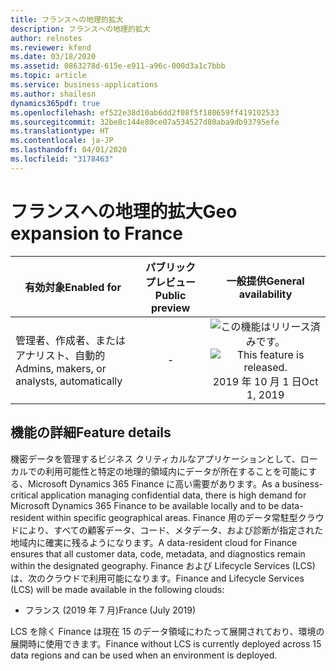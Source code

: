 ```yaml
---
title: フランスへの地理的拡大
description: フランスへの地理的拡大
author: relnotes
ms.reviewer: kfend
ms.date: 03/18/2020
ms.assetid: 0863278d-615e-e911-a96c-000d3a1c7bbb
ms.topic: article
ms.service: business-applications
ms.author: shailesn
dynamics365pdf: true
ms.openlocfilehash: ef522e38d10ab6dd2f08f5f180659ff419102533
ms.sourcegitcommit: 32be8c144e80ce07a534527d80aba9db93795efe
ms.translationtype: HT
ms.contentlocale: ja-JP
ms.lasthandoff: 04/01/2020
ms.locfileid: "3178463"
---
```

# <a name="geo-expansion-to-france"></a><span data-ttu-id="f56a7-103">フランスへの地理的拡大</span><span class="sxs-lookup"><span data-stu-id="f56a7-103">Geo expansion to France</span></span>


| <span data-ttu-id="f56a7-104">有効対象</span><span class="sxs-lookup"><span data-stu-id="f56a7-104">Enabled for</span></span>    |  <span data-ttu-id="f56a7-105">パブリック プレビュー</span><span class="sxs-lookup"><span data-stu-id="f56a7-105">Public preview</span></span> | <span data-ttu-id="f56a7-106">一般提供</span><span class="sxs-lookup"><span data-stu-id="f56a7-106">General availability</span></span> | 
| ---------- | :----------: |:----------: |
|<span data-ttu-id="f56a7-107">管理者、作成者、またはアナリスト、自動的</span><span class="sxs-lookup"><span data-stu-id="f56a7-107">Admins, makers, or analysts, automatically</span></span>|-| <span data-ttu-id="f56a7-108">![この機能はリリース済みです。](/dynamics365-release-plan/media/green-checkmark.png "この機能はリリース済みです。")</span><span class="sxs-lookup"><span data-stu-id="f56a7-108">![This feature is released.](/dynamics365-release-plan/media/green-checkmark.png "This feature is released.")</span></span> <span data-ttu-id="f56a7-109">2019 年 10 月 1 日</span><span class="sxs-lookup"><span data-stu-id="f56a7-109">Oct 1, 2019</span></span>|






## <a name="feature-details"></a><span data-ttu-id="f56a7-110">機能の詳細</span><span class="sxs-lookup"><span data-stu-id="f56a7-110">Feature details</span></span>
<!--feature detail start -->
<span data-ttu-id="f56a7-111">機密データを管理するビジネス クリティカルなアプリケーションとして、ローカルでの利用可能性と特定の地理的領域内にデータが所在することを可能にする、Microsoft Dynamics 365 Finance に高い需要があります。</span><span class="sxs-lookup"><span data-stu-id="f56a7-111">As a business-critical application managing confidential data, there is high demand for Microsoft Dynamics 365 Finance to be available locally and to be data-resident within specific geographical areas.</span></span> <span data-ttu-id="f56a7-112">Finance 用のデータ常駐型クラウドにより、すべての顧客データ、コード、メタデータ、および診断が指定された地域内に確実に残るようになります。</span><span class="sxs-lookup"><span data-stu-id="f56a7-112">A data-resident cloud for Finance ensures that all customer data, code, metadata, and diagnostics remain within the designated geography.</span></span> <span data-ttu-id="f56a7-113">Finance および Lifecycle Services (LCS) は、次のクラウドで利用可能になります。</span><span class="sxs-lookup"><span data-stu-id="f56a7-113">Finance and Lifecycle Services (LCS) will be made available in the following clouds:</span></span> 

- <span data-ttu-id="f56a7-114">フランス (2019 年 7 月)</span><span class="sxs-lookup"><span data-stu-id="f56a7-114">France (July 2019)</span></span>

<span data-ttu-id="f56a7-115">LCS を除く Finance は現在 15 のデータ領域にわたって展開されており、環境の展開時に使用できます。</span><span class="sxs-lookup"><span data-stu-id="f56a7-115">Finance without LCS is currently deployed across 15 data regions and can be used when an environment is deployed.</span></span>
<!--feature detail end -->









